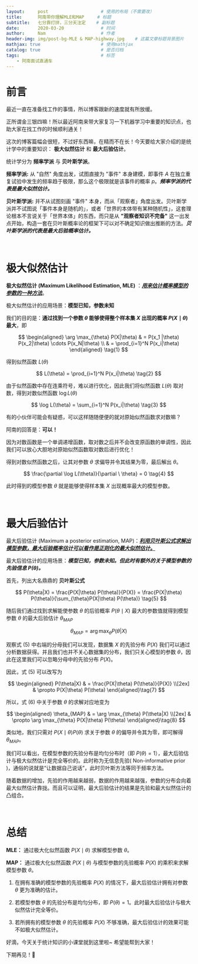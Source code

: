 ```yaml
---
layout:     post                    # 使用的布局（不需要改）
title:      阿南带你理解MLE和MAP     # 标题 
subtitle:   七分靠打拼，三分天注定    # 副标题
date:       2020-03-20              # 时间
author:     Nam                     # 作者
header-img: img/post-bg-MLE & MAP-highway.jpg    # 这篇文章标题背景图片
mathjax: true                       # 使用mathjax
catalog: true                       # 是否归档
tags:                               # 标签
    - 阿南面试直通车
---
```



# **前言**

最近一直在准备找工作的事情，所以博客跟新的速度就有所放缓。

正所谓金三银四嘛！所以最近阿南来带大家复习一下机器学习中重要的知识点，也助大家在找工作的时候顺利通关！

这次的博客篇幅会很短，不过好东西嘛，在精而不在长！今天要给大家介绍的是统计学中的重要知识： **极大似然估计** 和 **最大后验估计**。

统计学分为 **频率学派** 与 **贝叶斯学派**。

**频率学派:** 从 "自然" 角度出发，试图直接为 "事件" 本身建模，即事件  $A$ 在独立重复试验中发生的频率趋于极限，那么这个极限就是该事件的概率 $p$。***频率学派的代表是最大似然估计。***

**贝叶斯学派:** 并不从试图刻画 "事件" 本身，而从「观察者」角度出发。贝叶斯学派并不试图说「事件本身是随机的」，或者「世界的本体带有某种随机性」，这套理论根本不言说关于「世界本体」的东西，而只是从 **"观察者知识不完备"** 这一出发点开始，构造一套在贝叶斯概率论的框架下可以对不确定知识做出推断的方法。***贝叶斯学派的代表是最大后验概率估计。***


<br/>

# **极大似然估计**

**极大似然估计 (Maximum Likelihood Estimation, MLE)** ：***<u>用来估计概率模型的参数的一种方法</u>***。

极大似然估计的应用场景：**模型已知，参数未知**

我们的目的是：**通过找到一个参数 $\theta$ 能够使得整个样本集 $X$ 出现的概率 $P(X\mid \theta)$ 最大**，即

$$
\begin{aligned}
   \arg \max_{\theta} P(X|\theta) & = P(x_1 |\theta) P(x_2|\theta) \cdots P(x_N|\theta) \\
                                  & = \prod_{i=1}^N P(x_i|\theta)
\end{aligned} \tag{1}
$$

得到似然函数 $L(\theta)$

$$
L(\theta) = \prod_{i=1}^N P(x_i|\theta) \tag{2}
$$

由于似然函数中存在连乘符号，难以进行优化，因此我们将似然函数 $L(\theta)$ 取对数，得到对数似然函数 $\log L(\theta)$

$$
\log L(\theta) = \sum_{i=1}^N P(x_i|\theta) \tag{3}
$$

有的小伙伴可能会有疑惑，可以这样随随便便的就对原始似然函数求对数嘛？

阿南的回答是：**可以！**

因为对数函数是一个单调递增函数，取对数之后并不会改变原函数的单调性，因此我们可以放心大胆地对原始似然函数取对数后进行优化！

得到对数似然函数之后，让其对参数 $\theta$ 求偏导并令其结果为零，最后解出 $\theta$。

$$
\frac{\partial \log L(\theta)}{\partial \  \theta} = 0 \tag{4}
$$

此时得到的模型参数 $\theta$ 就是能够使得样本集 $X$ 出现概率最大的模型参数。

<br/>

# **最大后验估计**

最大后验估计 (Maximum a posterior estimation, MAP)：***<u>利用贝叶斯公式求解出模型参数，最大后验概率估计可以看作是正则化的最大似然估计。 </u>***

最大后验估计的应用场景：***模型已知，参数未知。但此时有额外的关于模型参数的先验信息 $P(\theta)$。***

首先，列出大名鼎鼎的 **贝叶斯公式**

$$
P(\theta|X) = \frac{P(X|\theta) P(\theta)}{P(X)} = \frac{P(X|\theta) P(\theta)}{\sum_{\theta}P(X|\theta) P(\theta)} \tag{5}
$$

随后我们通过找到求解能使参数 $\theta$ 的后验概率 $P(\theta \mid X)$ 最大的参数值就得到模型参数 $\theta$ 的最大后验估计 $\theta_{MAP}$

$$
\theta_{MAP} = \arg \max_{\theta} P(\theta|X) \tag{6}
$$

观察式 $(5)$ 中右端的分母我们可以发现，数据集 $X$ 的先验分布 $P(X)$ 我们可以通过分析数据获得。并且我们也并不关心数据集的分布，我们只关心模型的参数 $\theta$，因此在这里我们可以忽略分母中的先验分布 $P(X)$。

因此，式 $(5)$ 可以改写为

$$
\begin{aligned}
   P(\theta|X) & = \frac{P(X|\theta) P(\theta)}{P(X)} \\[2ex]
               & \propto P(X|\theta) P(\theta) 
\end{aligned}\tag{7}
$$

所以，式 $(6)$ 中关于参数 $\theta$ 的求解对应地变为

$$
\begin{aligned}
   \theta_{MAP} & = \arg \max_{\theta} P(\theta|X) \\[2ex]
                & \propto \arg \max_{\theta} P(X|\theta) P(\theta) 
\end{aligned}\tag{8}
$$

类似地，我们只需对 $P(X\mid \theta) P(\theta)$ 求关于参数 $\theta$ 的偏导并令其为零，即可解得 $\theta_{MAP}$。

我们可以看出，在模型参数的先验分布是均匀分布时（即 $P(\theta)=1$），最大后验估计与极大似然估计是完全等价的。此时称为无信息先验( Non-informative prior )，通俗的说就是“让数据自己说话”，此时贝叶斯方法等同于频率方法。

随着数据的增加，先验的作用越来越弱，数据的作用越来越强，参数的分布会向着最大似然估计靠拢。而且可以证明，最大后验估计的结果是先验和最大似然估计的凸组合。

<br/>

# **总结**

**MLE：** 通过极大化似然函数 $P(X\mid \theta)$ 求解模型参数 $\theta$。

**MAP：** 通过极大化似然函数 $P(X\mid \theta)$ 与模型参数的先验概率 $P(X)$ 的乘积来求解模型参数 $\theta$。

1. 在拥有准确的模型参数的先验概率 $P(X)$ 的情况下，最大后验估计拥有对参数 $\theta$ 更为准确的估计。

   
2. 若模型参数 $\theta$ 的先验分布是均匀分布，即 $P(\theta)=1$。此时最大后验估计与极大似然估计完全等价。


3. 若所拥有的模型参数 $\theta$ 的先验概率 $P(X)$ 不够准确，最大后验估计的效果可能不如极大似然估计。


好滴，今天关于统计知识的小课堂就到这里啦~ 希望能帮到大家！

下期再见！👋
